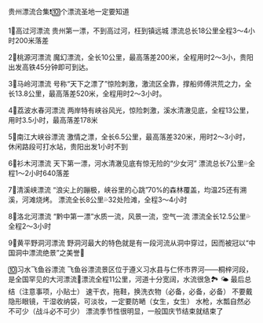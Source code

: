 贵州漂流合集❗️🔟个漂流圣地一定要知道

1⃣高过河漂流
贵州第一漂，不到高过河，枉到镇远城
漂流总长18公里全程3～4小时200米落差

2⃣桃源河漂流
魔幻漂流，全长10公里，最高落差200米，全程用时2～3小，贵阳出发高铁45分钟即可到达。

3⃣马岭河漂流
号称“天下之漂了”惊险刺激，激流区全靠，撑船师傅洪荒之力，全长13.8公里，最高落差520米，全程用时2～3小时。

4⃣荔波水春河漂流
两岸特有峡谷风光，惊险刺激，溪水清澈见底，全程13公里，用时3.5小时，最高落差178米

5⃣南江大峡谷漂流
激情之漂，全长6.5公里，最高落差320米，用时2～3小时，休闲路段可打水站，贵阳出发1小时不到

6⃣衫木河漂流
天下第一漂，河水清澈见底有惊无险的“少女河”
漂流总长7公里💦全程1～2小时640落差

7⃣清溪峡漂流
“浪尖上的蹦极，峡谷里的心跳”70%的森林覆盖，均温25还有溯溪，河滩烧烤。
漂流全长8公里💦32处险滩，全程3～4小时

8⃣洛北河漂流
“黔中第一漂”水质一流，风景一流，空气一流
漂流全长12.5公里💦全程2～3小时

9⃣黄平野洞河漂流
野洞河最大的特色就是有一段河流从洞中穿过，因而被冠以“中国洞中漂流绝景”之美誉🔅

🔟习水飞鱼谷漂流
飞鱼谷漂流景区位于遵义习水县与仁怀市界河——桐梓河段，是全国罕见的大河漂流🌊漂流全程11公里，河道十分宽阔，水流很急🏞
🌤
最后总结（注意事项，小贴士）
速干衣，拖鞋，换洗衣物（必备，必备，必备）
不要戴隐形眼镜，干湿收纳袋，可淡妆，一定要防嗮（女生，女生）
水枪，水瓢自然必不可少（战斗必不可少）
漂流季节性很明显，一般国庆节结束就结束了